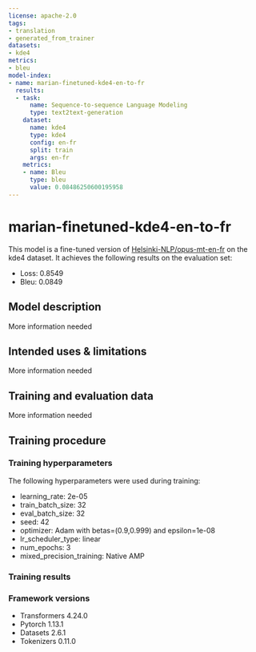 ```yaml
---
license: apache-2.0
tags:
- translation
- generated_from_trainer
datasets:
- kde4
metrics:
- bleu
model-index:
- name: marian-finetuned-kde4-en-to-fr
  results:
  - task:
      name: Sequence-to-sequence Language Modeling
      type: text2text-generation
    dataset:
      name: kde4
      type: kde4
      config: en-fr
      split: train
      args: en-fr
    metrics:
    - name: Bleu
      type: bleu
      value: 0.08486250600195958
---
```


<!-- This model card has been generated automatically according to the information the Trainer had access to. You
should probably proofread and complete it, then remove this comment. -->

# marian-finetuned-kde4-en-to-fr

This model is a fine-tuned version of [Helsinki-NLP/opus-mt-en-fr](https://huggingface.co/Helsinki-NLP/opus-mt-en-fr) on the kde4 dataset.
It achieves the following results on the evaluation set:
- Loss: 0.8549
- Bleu: 0.0849

## Model description

More information needed

## Intended uses & limitations

More information needed

## Training and evaluation data

More information needed

## Training procedure

### Training hyperparameters

The following hyperparameters were used during training:
- learning_rate: 2e-05
- train_batch_size: 32
- eval_batch_size: 32
- seed: 42
- optimizer: Adam with betas=(0.9,0.999) and epsilon=1e-08
- lr_scheduler_type: linear
- num_epochs: 3
- mixed_precision_training: Native AMP

### Training results



### Framework versions

- Transformers 4.24.0
- Pytorch 1.13.1
- Datasets 2.6.1
- Tokenizers 0.11.0
